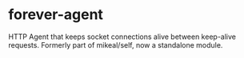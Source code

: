 forever-agent
=============

HTTP Agent that keeps socket connections alive between keep-alive requests. Formerly part of mikeal/self, now a standalone module.
